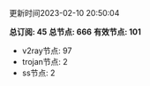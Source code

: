 更新时间2023-02-10 20:50:04

**总订阅: 45**
**总节点: 666**
**有效节点: 101**
- v2ray节点: 97
- trojan节点: 2
- ss节点: 2
